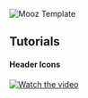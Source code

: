 ![Mooz Template](https://i.imgur.com/bVY5OIB.png)

## Tutorials


#### Header Icons
[![Watch the video](https://i.ytimg.com/vi/bMq6g2Z34PQ/hqdefault.jpg)](https://youtu.be/bMq6g2Z34PQ)
